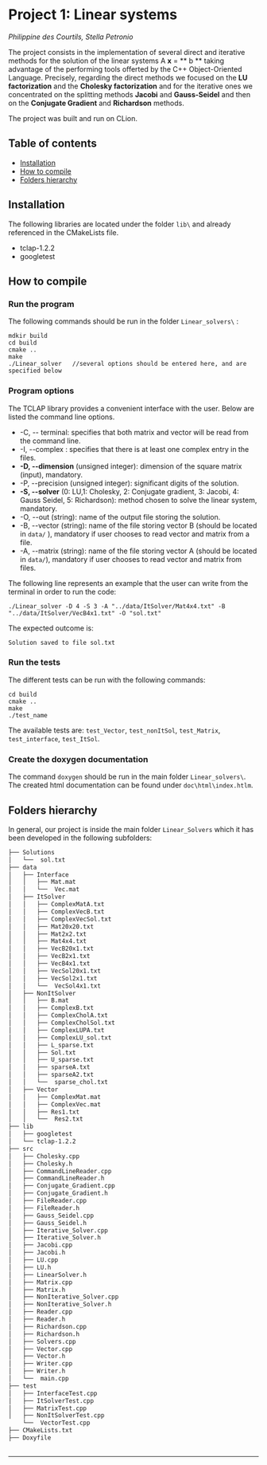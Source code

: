 # Project 1: Linear systems

*Philippine des Courtils, Stella Petronio*

The project consists in the implementation of several direct and iterative methods for the solution of the linear systems A **x** = ** b ** taking advantage of the performing tools offerted by the C++ Object-Oriented Language. Precisely, regarding the direct methods we focused on the **LU factorization** and the **Cholesky factorization** and for the iterative ones we concentrated on the splitting methods **Jacobi** and **Gauss-Seidel** and then on the **Conjugate Gradient** and **Richardson** methods.

The project was built and run on CLion. 

## Table of contents
* [Installation](#installation)
* [How to compile](#how-to-compile)
* [Folders hierarchy](#folders-hierarchy)

## Installation
The following libraries are located under the folder `lib\` and already referenced in the CMakeLists file. 
- tclap-1.2.2
- googletest

## How to compile 

### Run the program
The following commands should be run in the folder `Linear_solvers\` :
```
mdkir build
cd build
cmake ..
make
./Linear_solver   //several options should be entered here, and are specified below
```
### Program options
The TCLAP library provides a convenient interface with the user. Below are listed the command line options.

* -C, -- terminal: 
specifies that both matrix and vector will be read from the command line.
* -I, --complex : 
specifies that there is at least one complex entry in the files. 
* **-D, --dimension** (unsigned integer): 
dimension of the square matrix (input), mandatory.
* -P, --precision (unsigned integer): 
significant digits of the solution.
* **-S, --solver** (0: LU,1: Cholesky, 2: Conjugate gradient, 3: Jacobi, 4: Gauss Seidel, 5: Richardson):
method chosen to solve the linear system, mandatory.
* -O, --out (string): 
name of the output file storing the solution.
* -B, --vector (string): 
name of the file storing vector B (should be located in `data/` ), mandatory if user chooses to read vector and matrix from a file.
* -A, --matrix (string): 
name of the file storing vector A (should be located in `data/`), mandatory if user chooses to read vector and matrix from files.

The following line represents an example that the user can write from the terminal in order to run the code:
```
./Linear_solver -D 4 -S 3 -A "../data/ItSolver/Mat4x4.txt" -B "../data/ItSolver/VecB4x1.txt" -O "sol.txt"
```
The expected outcome is: 
```
Solution saved to file sol.txt
```
### Run the tests
The different tests can be run with the following commands:
```
cd build
cmake ..
make
./test_name
```
The available tests are: `test_Vector`, `test_nonItSol`, `test_Matrix`, `test_interface`, `test_ItSol`. 

### Create the doxygen documentation
The command `doxygen` should be run in the main folder `Linear_solvers\`. The created html documentation can be found under `doc\html\index.htlm`. 

## Folders hierarchy 
In general, our project is inside the main folder `Linear_Solvers` which it has been developed in the following subfolders:

```bash
├── Solutions
│   └──  sol.txt
├── data
│   ├── Interface
│   │   ├── Mat.mat
│   │   └──  Vec.mat
│   ├── ItSolver
│   │   ├── ComplexMatA.txt 
│   │   ├── ComplexVecB.txt 
│   │   ├── ComplexVecSol.txt
│   │   ├── Mat20x20.txt
│   │   ├── Mat2x2.txt 
│   │   ├── Mat4x4.txt 
│   │   ├── VecB20x1.txt 
│   │   ├── VecB2x1.txt 
│   │   ├── VecB4x1.txt  
│   │   ├── VecSol20x1.txt 
│   │   ├── VecSol2x1.txt 
│   │   └──  VecSol4x1.txt  
│   ├── NonItSolver
│   │   ├── B.mat 
│   │   ├── ComplexB.txt  
│   │   ├── ComplexCholA.txt 
│   │   ├── ComplexCholSol.txt
│   │   ├── ComplexLUPA.txt
│   │   ├── ComplexLU_sol.txt
│   │   ├── L_sparse.txt 
│   │   ├── Sol.txt 
│   │   ├── U_sparse.txt
│   │   ├── sparseA.txt
│   │   ├── sparseA2.txt 
│   │   └──  sparse_chol.txt
│   ├── Vector
│   │   ├── ComplexMat.mat
│   │   ├── ComplexVec.mat 
│   │   ├── Res1.txt  
│   │   └──  Res2.txt  
├── lib
│   ├── googletest 
│   └── tclap-1.2.2
├── src
│   ├── Cholesky.cpp 
│   ├── Cholesky.h 
│   ├── CommandLineReader.cpp 
│   ├── CommandLineReader.h
│   ├── Conjugate_Gradient.cpp
│   ├── Conjugate_Gradient.h
│   ├── FileReader.cpp
│   ├── FileReader.h
│   ├── Gauss_Seidel.cpp 
│   ├── Gauss_Seidel.h
│   ├── Iterative_Solver.cpp 
│   ├── Iterative_Solver.h
│   ├── Jacobi.cpp
│   ├── Jacobi.h
│   ├── LU.cpp 
│   ├── LU.h
│   ├── LinearSolver.h
│   ├── Matrix.cpp
│   ├── Matrix.h 
│   ├── NonIterative_Solver.cpp 
│   ├── NonIterative_Solver.h
│   ├── Reader.cpp
│   ├── Reader.h
│   ├── Richardson.cpp
│   ├── Richardson.h
│   ├── Solvers.cpp
│   ├── Vector.cpp
│   ├── Vector.h
│   ├── Writer.cpp 
│   ├── Writer.h 
│   └──  main.cpp 
├── test
│   ├── InterfaceTest.cpp
│   ├── ItSolverTest.cpp  
│   ├── MatrixTest.cpp
│   ├── NonItSolverTest.cpp 
    └──  VectorTest.cpp 
├── CMakeLists.txt
├── Doxyfile 
    
```

---




